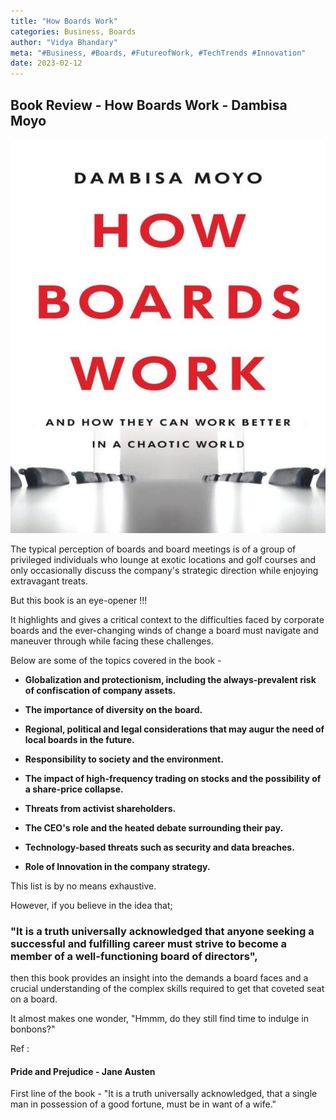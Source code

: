 ```yaml
---
title: "How Boards Work"
categories: Business, Boards
author: "Vidya Bhandary"
meta: "#Business, #Boards, #FutureofWork, #TechTrends #Innovation"
date: 2023-02-12
---
```


## Book Review - How Boards Work - Dambisa Moyo

![](https://raw.githubusercontent.com/vidyabhandary/blog/master/images/HowBoardsWork.jpg)

The typical perception of boards and board meetings is of a group of privileged individuals who lounge at exotic locations and golf courses and only occasionally discuss the company's strategic direction while enjoying extravagant treats.

But this book is an eye-opener !!!

It highlights and gives a critical context to the difficulties faced by corporate boards and the ever-changing winds of change a board must navigate and maneuver through while facing these challenges.

Below are some of the topics covered in the book -

- **Globalization and protectionism, including the always-prevalent risk of confiscation of company assets.**

- **The importance of diversity on the board.**

- **Regional, political and legal considerations that may augur the need of local boards in the future.**

- **Responsibility to society and the environment.**

- **The impact of high-frequency trading on stocks and the possibility of a share-price collapse.**

- **Threats from activist shareholders.**

- **The CEO's role and the heated debate surrounding their pay.**

- **Technology-based threats such as security and data breaches.**

- **Role of Innovation in the company strategy.**

This list is by no means exhaustive.

However, if you believe in the idea that;

### "It is a truth universally acknowledged that anyone seeking a successful and fulfilling career must strive to become a member of a well-functioning board of directors",

then this book provides an insight into the demands a board faces and a crucial understanding of the complex skills required to get that coveted seat on a board.

It almost makes one wonder, "Hmmm, do they still find time to indulge in bonbons?"

Ref :

#### Pride and Prejudice - Jane Austen

First line of the book -
"It is a truth universally acknowledged, that a single man in possession of a good fortune, must be in want of a wife."
